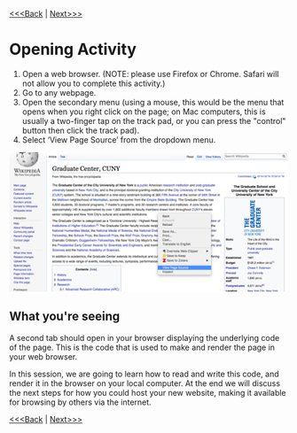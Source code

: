[<<<Back](01-introduction.md) | [Next>>>](03-basic.md)

# Opening Activity

1. Open a web browser. (NOTE: please use Firefox or Chrome. Safari will not allow you to complete this activity.)
2. Go to any webpage.
3. Open the secondary menu (using a mouse, this would be the menu that opens when you right click on the page; on Mac computers, this is usually a two-finger tap on the track pad, or you can press the "control" button then click the track pad).
4. Select ‘View Page Source’ from the dropdown menu. 

![Image showing dropdown menu that appears when right clicking on a website in Chrome or Firefox](images/page_source.jpeg)

## What you're seeing

A second tab should open in your browser displaying the underlying code of the page. This is the code that is used to make and render the page in your web browser. 

In this session, we are going to learn how to read and write this code, and render it in the browser on your local computer. At the end we will discuss the next steps for how you could host your new website, making it available for browsing by others via the internet.

[<<<Back](01-introduction.md) | [Next>>>](03-basic.md)
